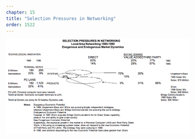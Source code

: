 ```yaml
---
chapter: 15
title: "Selection Pressures in Networking"
order: 1522
---
```


![Selection Pressures in Networking](/assets/img/SelectionPressureInNetworking.png)
